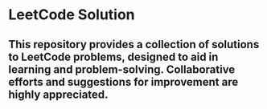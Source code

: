 # LeetCode Solution

## This repository provides a collection of solutions to LeetCode problems, designed to aid in learning and problem-solving. Collaborative efforts and suggestions for improvement are highly appreciated.
